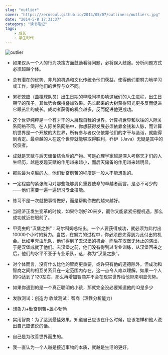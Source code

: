 ```yaml
---
slug: "outlier"
cover: "https://zerosoul.github.io/2014/05/07/outliners/outliers.jpg"
date: "2014-5-8 17:31:37"
category: "读书笔记"
tags:
    - 成长
    - 学生时代
---
```

![outlier](https://zerosoul.github.io/2014/05/07/outliners/outliers.jpg)

-   如果仅从一个人的行为决策方面鼓励看待问题，必将误入歧途。分析问题方式必须超越个体。
    
-   总有潜在的优势、非凡的机遇和文化传统令他们获益，使得他们更努力地学习或工作，使得他们的世界与众不同。
    
-   累积效应（曲棍球队员）出生日期的早晚同样影响这我们的人生进程，出生日期早的孩子，其优势会保持叠加效果。先长起来的大树获得阳光更多反而促进它跟茁壮的成长。成功者获得的机会越多，反而促进他更成功。
    
-   这个世界纯粹是一个有才干的人展现自我的世界。计算机世界和以往的人际关系网络不同，在人际关系网络中，你想获得发展必须依靠金钱和人脉，而计算机世界是一个开放的大世界，所有参与者仅仅依靠他们的才干与造诣，就能得到肯定。最卓越的人在这个世界就能够取得胜利，乔伊（Java）无疑是其中的佼佼者。
    
-   成就是天赋与后天储备结合后的产物。可是心理学家越是深入考察天才们的人生经历，越是发现天赋的作用越来越小，而后天储备的作用越来越明显。
    
-   那些最为卓越的人，他们勤奋刻苦的程度是一般人不能想象的。
    
-   一定程度的紧张练习对那些能够肩负重要使命的卓越者而言，是必不可少的——他们需要一遍一遍研习专业技能。
    
-   练习不是一次就把事情做好，而是帮助你做的越来越好。
    
-   当经济正发生变革的时候，如果你刚好20来岁，而你又能紧紧把握机遇，那么成功就近在眼前了。
    
-   甲壳虫的“汉堡之旅”：马尔科姆总结出，一个人要获得成功，就必须为此付出10000个小时的努力。当然，在努力的过程中，你必须首先得到为此付出的机会。比如甲壳虫乐队，他们得到了去汉堡的机会，而后在汉堡无休止的演出，于是汉堡成就了他们。去汉堡之前，他们没有得到过专业训练，从汉堡回来之后，他们的水平不亚于专业乐队，这，称为“汉堡之旅”。
    
-   对个体而言，没有什么比他的智商更重要，或许只有他的道德除外。但成功和智商之间的相互关系只在一定范围内存在，这一点令人难以理解。如果一个人的IQ达到了120左右，那么再增加智商并不会在现实世界给他带来明显优势。
    
-   如果你遇到的是一个真正聪明的小孩，那就完全没必要知道他的IQ是多少
    
-   发散测试：创造力 收敛测试：智商（理性分析能力）
    
-   想象力+勤奋刻苦+雄心勃勃
    
-   实用智商：为了达到最佳效果，知道自己应该在什么时候，应该怎样和他人说出自己应该说的话。
    
-   自己是为改善世界而生的。
    
-   我一直认为一个人越是接近事物的本质，就越是生活的更好。
